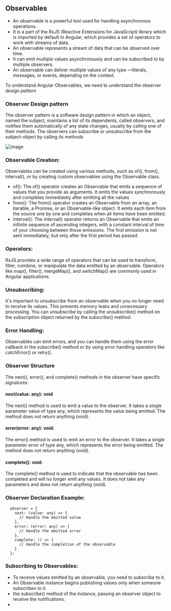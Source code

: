 ## Observables

-  An observable is a powerful tool used for handling asynchronous operations.
-  It is a part of the RxJS (Reactive Extensions for JavaScript) library which is imported by default in Angular, which provides a set of operators to work with streams of data.
-  An observable represents a stream of data that can be observed over time.
-  It can emit multiple values asynchronously and can be subscribed to by multiple observers.
-  An observable can deliver multiple values of any type —literals, messages, or events, depending on the context.

To understand Angular Observables, we need to understand the observer *design pattern*

### Observer Design pattern
The observer pattern is a software design pattern in which an object, named the subject, maintains a list of its dependents, called observers, and notifies them automatically of any state changes, usually by calling one of their methods.
The observers can subscribe or unsubscribe from the subject-object by calling its methods 

  ![image](https://github.com/shaimaa-hshalaby/Angular_Guide/assets/3264417/6f3428ab-dc95-4297-947e-87c7b1005a2e)


### Observable Creation: 
Observables can be created using various methods, such as of(), from(), interval(), or by creating custom observables using the Observable class.
  -  of(): The of() operator creates an Observable that emits a sequence of values that you provide as arguments. It emits the values synchronously and completes immediately after emitting all the values
  -  from(): The from() operator creates an Observable from an array, an iterable, a Promise, or an Observable-like object. It emits each item from the source one by one and completes when all items have been emitted.
  -  interval(): The interval() operator returns an Observable that emits an infinite sequence of ascending integers, with a constant interval of time of your choosing between those emissions. The first emission is not sent immediately, but only after the first period has passed.

### Operators: 
RxJS provides a wide range of operators that can be used to transform, filter, combine, or manipulate the data emitted by an observable.
Operators like map(), filter(), mergeMap(), and switchMap() are commonly used in Angular applications.

### Unsubscribing: 
It's important to unsubscribe from an observable when you no longer need to receive its values.
This prevents memory leaks and unnecessary processing. You can unsubscribe by calling the unsubscribe() method on the subscription object
returned by the subscribe() method.

### Error Handling: 
Observables can emit errors, and you can handle them using the error callback in the subscribe() method or by using error handling operators
like catchError() or retry().

### Observer Structure
The next(), error(), and complete() methods in the observer have specific signatures

  #### next(value: any): void 
  The next() method is used to emit a value to the observer. It takes a single parameter value of type any, which represents the value being emitted. The method does not return anything (void).
  
  #### error(error: any): void: 
  The error() method is used to emit an error to the observer. It takes a single parameter error of type any, which represents the error being emitted. The method does not return anything (void).
  
  #### complete(): void: 
  The complete() method is used to indicate that the observable has been completed and will no longer emit any values. It does not take any parameters and does not return anything (void).

  ### Observer Declaration Example:

  ```
    observer = {
      next: (value: any) => {
        // Handle the emitted value
      },
      error: (error: any) => {
        // Handle the emitted error
      },
      complete: () => {
        // Handle the completion of the observable
      }
    };
  
  ```

### Subscribing to Observables:
-  To receive values emitted by an observable, you need to subscribe to it. 
-  An Observable instance begins publishing values only when someone subscribes to it.
-  the subscribe() method of the instance, passing an observer object to receive the notifications.
-  
